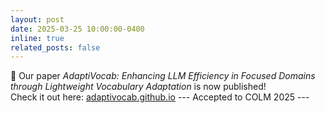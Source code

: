 ```yaml
---
layout: post
date: 2025-03-25 10:00:00-0400
inline: true
related_posts: false
---
```


📄 Our paper *AdaptiVocab: Enhancing LLM Efficiency in Focused Domains through Lightweight Vocabulary Adaptation* is now published!  
Check it out here: [adaptivocab.github.io](https://itay-nakash.github.io/AdaptiVocab/)
--- Accepted to COLM 2025 ---
